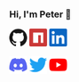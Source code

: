 ### Hi, I'm Peter 👋

<p align="left">
  <a href="https://github.com/peterthehan"><img alt="GitHub" title="GitHub" height="32" width="32" src="assets/github.svg"></a>
  <a href="https://www.npmjs.com/~peterthehan"><img alt="npm" title="npm" height="32" width="32" src="assets/npm.svg"></a>
  <a href="https://www.linkedin.com/in/peterthehan"><img alt="LinkedIn" title="LinkedIn" height="32" width="32" src="assets/linkedin.svg"></a>

<p align="left">
  <a href="https://discord.gg/WjEFnzC"><img alt="Discord - Miku#0039" title="Discord - Miku#0039" title="" height="32" width="32" src="assets/discord.svg"></a>
  <a href="https://twitter.com/PeterTheHan"><img alt="Twitter" title="Twitter" height="32" width="32" src="assets/twitter.svg"></a>
  <a href="https://youtube.com/channel/UC5QVwln-tycBa-CoB88a7wA"><img alt="YouTube" title="YouTube" height="32" width="32" src="assets/youtube.svg"></a>
</p>
